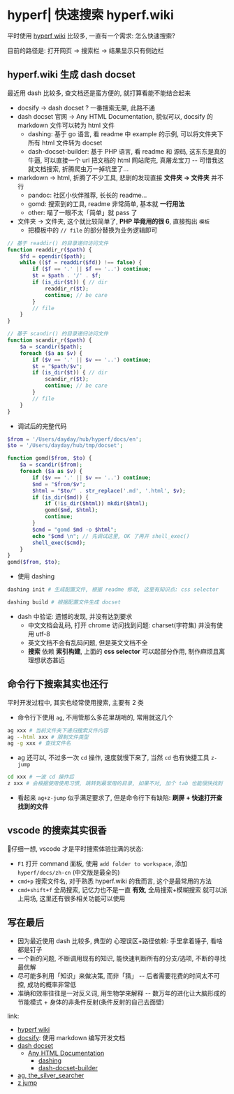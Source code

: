# hyperf| 快速搜索 hyperf.wiki

平时使用 [hyperf wiki](https://hyperf.wiki) 比较多, 一直有一个需求: 怎么快速搜索? 

目前的路径是: 打开网页 -> 搜索栏 -> 结果显示只有侧边栏

## hyperf.wiki 生成 dash docset

最近用 dash 比较多, 查文档还是蛮方便的, 就打算看能不能结合起来

- docsify -> dash docset ? 一番搜索无果, 此路不通
- dash docset 官网 -> Any HTML Documentation, 貌似可以, docsify 的 markdown 文件可以转为 html 文件
  - dashing: 基于 go 语言, 看 readme 中 example 的示例, 可以将文件夹下所有 html 文件转为 docset
  - dash-docset-builder: 基于 PHP 语言, 看 readme 和 源码, 这东东是真的牛逼, 可以直接一个 url 把文档的 html 网站爬完, 真屠龙宝刀 -- 可惜我这就文档搜索, 折腾爬虫万一掉坑里了...
- markdown -> html, 折腾了不少工具, 悲剧的发现直接 **文件夹 -> 文件夹** 并不行
  - pandoc: 社区小伙伴推荐, 长长的 readme...
  - gomd: 搜索到的工具, readme 非常简单, 基本就 **一行用法**
  - other: 喵了一眼不太「简单」就 pass 了
- 文件夹 -> 文件夹, 这个就比较简单了, **PHP 毕竟用的很 6**, 直接掏出 `模板`
  - 把模板中的 `// file` 的部分替换为业务逻辑即可

```php
// 基于 readdir() 的目录递归访问文件
function readdir_r($path) {
    $fd = opendir($path);
    while (($f = readdir($fd)) !== false) {
        if ($f == '.' || $f == '..') continue;
        $t = $path . '/' . $f;
        if (is_dir($t)) { // dir
            readdir_r($t);
            continue; // be care
        }
        // file
    }
}

// 基于 scandir() 的目录递归访问文件
function scandir_r($path) {
    $a = scandir($path);
    foreach ($a as $v) {
        if ($v == '.' || $v == '..') continue;
        $t = "$path/$v";
        if (is_dir($t)) { // dir
            scandir_r($t);
            continue; // be care
        }
        // file
    }
}
```

- 调试后的完整代码
  
```php
$from = '/Users/dayday/hub/hyperf/docs/en';
$to = '/Users/dayday/hub/tmp/docset';

function gomd($from, $to) {
    $a = scandir($from);
    foreach ($a as $v) {
        if ($v == '.' || $v == '..') continue;
        $md = "$from/$v";
        $html = "$to/" . str_replace('.md', '.html', $v);
        if (is_dir($md)) {
            if (!is_dir($html)) mkdir($html);
            gomd($md, $html);
            continue;
        }
        $cmd = "gomd $md -o $html";
        echo "$cmd \n"; // 先调试这里, OK 了再开 shell_exec()
        shell_exec($cmd);
    }
}
gomd($from, $to);
```

- 使用 dashing

```sh
dashing init # 生成配置文件, 根据 readme 修改, 这里有知识点: css selector

dashing build # 根据配置文件生成 docset
```

- dash 中验证: 遗憾的发现, 并没有达到要求
  - 中文文档会乱码, 打开 chrome 访问找到问题: charset(字符集) 并没有使用 utf-8
  - 英文文档不会有乱码问题, 但是英文文档不全
  - **搜索** 依赖 **索引构建**, 上面的 **css selector** 可以起部分作用, 制作麻烦且离理想状态甚远

## 命令行下搜索其实也还行

平时开发过程中, 其实也经常使用搜索, 主要有 2 类

- 命令行下使用 `ag`, 不用管那么多花里胡哨的, 常用就这几个

```sh
ag xxx # 当前文件夹下递归搜索文件内容
ag --html xxx # 限制文件类型
ag -g xxx # 查找文件名
```

- ag 还可以, 不过多一次 `cd` 操作, 速度就慢下来了, 当然 `cd` 也有快捷工具 `z-jump`

```sh
cd xxx # 一波 cd 操作后
z xxx # 会根据使用使用习惯, 跳转到最常用的目录, 如果不对, 加个 tab 也能很快找到
```

- 看起来 `ag+z-jump` 似乎满足要求了, 但是命令行下有缺陷: **刷屏 + 快速打开查找到的文件**

## vscode 的搜索其实很香

仔细一想, vscode 才是平时搜索体验拉满的状态:

- `F1` 打开 command 面板, 使用 `add folder to workspace`, 添加 `hyperf/docs/zh-cn` (中文版是最全的)
- `cmd+p` 搜索文件名, 对于熟悉 hyperf.wiki 的我而言, 这个是最常用的方法
- `cmd+shift+f` 全局搜索, 记忆力也不是一直 **有效**, 全局搜索+模糊搜索 就可以派上用场, 这里还有很多相关功能可以使用

## 写在最后

- 因为最近使用 dash 比较多, 典型的 心理误区+路径依赖: 手里拿着锤子, 看啥都是钉子
- 一个新的问题, 不断调用现有的知识, 能快速判断所有的分支/选项, 不断的寻找最优解
- 尽可能多利用「知识」来做决策, 而非「猜」 -- 后者需要花费的时间太不可控, 成功的概率非常低
- 准确和效率往往是一对反义词, 用生物学来解释 -- 数万年的进化让大脑形成的节能模式 + 身体的非条件反射(条件反射的自己去面壁)

link:

- [hyperf wiki](https://hyperf.wiki)
- [docsify](https://docsify.js.org): 使用 markdown 编写开发文档
- [dash docset](https://kapeli.com/docsets#dashDocset)
  - [Any HTML Documentation](https://kapeli.com/docsets#dashDocset)
    - [dashing](https://github.com/technosophos/dashing#readme)
    - [dash-docset-builder](https://github.com/godbout/dash-docset-builder)
- [ag, the_silver_searcher](https://github.com/ggreer/the_silver_searcher)
- [z jump](https://github.com/jethrokuan/z)
